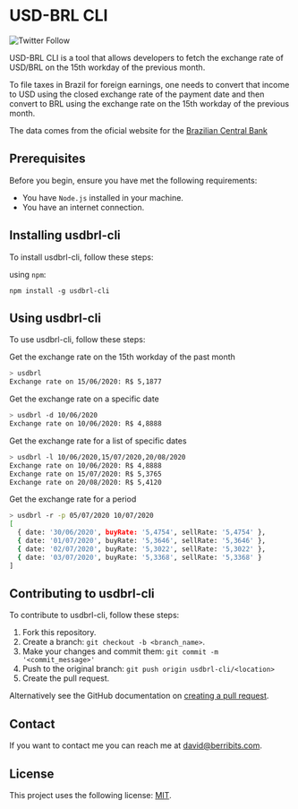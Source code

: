 # USD-BRL CLI

![Twitter Follow](https://img.shields.io/twitter/follow/dwberri?style=social)

USD-BRL CLI is a tool that allows developers to fetch the exchange rate of USD/BRL on the 15th 
workday of the previous month.

To file taxes in Brazil for foreign earnings, one needs to convert that income to USD using the
closed exchange rate of the payment date and then convert to BRL using the exchange rate on the 15th 
workday of the previous month.

The data comes from the oficial website for the [Brazilian Central Bank](https://www4.bcb.gov.br/pec/taxas/port/ptaxnpesq.asp?frame=1)

## Prerequisites

Before you begin, ensure you have met the following requirements:

* You have `Node.js` installed in your machine.
* You have an internet connection.

## Installing usdbrl-cli

To install usdbrl-cli, follow these steps:

using `npm`:
```
npm install -g usdbrl-cli
```

## Using usdbrl-cli

To use usdbrl-cli, follow these steps:

Get the exchange rate on the 15th workday of the past month
```sh
> usdbrl
Exchange rate on 15/06/2020: R$ 5,1877
```

Get the exchange rate on a specific date
```sh
> usdbrl -d 10/06/2020
Exchange rate on 10/06/2020: R$ 4,8888
```

Get the exchange rate for a list of specific dates
```sh
> usdbrl -l 10/06/2020,15/07/2020,20/08/2020
Exchange rate on 10/06/2020: R$ 4,8888
Exchange rate on 15/07/2020: R$ 5,3765
Exchange rate on 20/08/2020: R$ 5,4120
```

Get the exchange rate for a period
```sh
> usdbrl -r -p 05/07/2020 10/07/2020
[
  { date: '30/06/2020', buyRate: '5,4754', sellRate: '5,4754' },
  { date: '01/07/2020', buyRate: '5,3646', sellRate: '5,3646' },
  { date: '02/07/2020', buyRate: '5,3022', sellRate: '5,3022' },
  { date: '03/07/2020', buyRate: '5,3368', sellRate: '5,3368' }
]
```

## Contributing to usdbrl-cli

To contribute to usdbrl-cli, follow these steps:

1. Fork this repository.
2. Create a branch: `git checkout -b <branch_name>`.
3. Make your changes and commit them: `git commit -m '<commit_message>'`
4. Push to the original branch: `git push origin usdbrl-cli/<location>`
5. Create the pull request.

Alternatively see the GitHub documentation on [creating a pull request](https://help.github.com/en/github/collaborating-with-issues-and-pull-requests/creating-a-pull-request).

## Contact

If you want to contact me you can reach me at <david@berribits.com>.

## License

This project uses the following license: [MIT](LICENSE.md).
